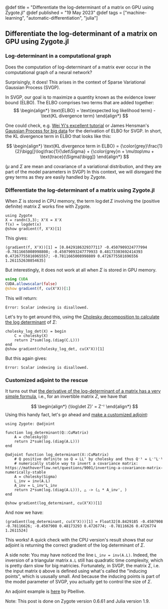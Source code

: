 @def title = "Differentiate the log-determinant of a matrix on GPU using Zygote.jl"
@def published = "19 May 2023"
@def tags = ["machine-learning", "automatic-differentiation", "julia"]


## Differentiate the log-determinant of a matrix on GPU using Zygote.jl
### Log-determinant in a computational graph

Does the computation of log-determinant of a matrix ever occur in the computational graph of a neural network?

Surprisingly, it does! This arises in the context of Sparse Variational Gaussian Process (SVGP).

In SVGP, our goal is to maximize a quantity known as the evidence lower bound (ELBO). The ELBO comprises two terms that are added together:
$$ \begin{align*}
    \text{ELBO} = \text{expected log likelihood term} - \text{KL divergence term}
    \end{align*}
$$

One could check, e.g. [Wei Yi's excellent tutorial](https://towardsdatascience.com/sparse-and-variational-gaussian-process-what-to-do-when-data-is-large-2d3959f430e7) or James Hensman's [Gaussian Process for big data](https://arxiv.org/pdf/1309.6835.pdf) for the derivation of ELBO for SVGP. In short, the KL divergence term in ELBO that looks like this:

$$ \begin{align*}
    \text{KL divergence term in ELBO} = {\color{grey}\frac{1}{2}\bigg[}\log\frac{1}{\det\Sigma} + {\color{grey}n + \mu\top\mu + \text{trace}(\Sigma)\bigg]}
    \end{align*}
$$

($\mu$ and $\Sigma$ are mean and covariance of a variational distribution, and they are part of the model parameters in SVGP) In this context, we will disregard the grey terms as they are easily handled by Zygote.

### Differentiate the log-determinant of a matrix using Zygote.jl

 When $\Sigma$ is stored in CPU memory, the term $\log\det\Sigma$ involving the (positive definite) matrix $\Sigma$ works fine with Zygote.

```
using Zygote
X = randn(3,3); XᵀX = X'X
f(x) = logdet(x)
@show gradient(f, XᵀX)[1]
```
This gives:
```
(gradient(f, XᵀX))[1] = [0.8429186329377117 -0.4507909324777994 -0.7811665008998808; -0.45079093247779933 0.48173303692414393 0.47267755816965557; -0.7811665008998809 0.4726775581696556 1.261152638854635]
```

But interestingly, it does not work at all when $\Sigma$ is stored in GPU memory.

```julia:./logdet_gpu.jl
using CUDA
CUDA.allowscalar(false)
@show gradient(f, cu(XᵀX))[1]
```
This will return:

`
Error: Scalar indexing is disallowed.
`


Let's try to get around this, using the [Cholesky decomposition to calculate the log determinant](https://blogs.sas.com/content/iml/2012/10/31/compute-the-log-determinant-of-a-matrix.html) of $\Sigma$:


```
cholesky_log_det(X) = begin
    C = cholesky(X)
    return 2*sum(log.(diag(C.L)))
end
@show gradient(cholesky_log_det, cu(XᵀX))[1]
```
But this again gives:

`
Error: Scalar indexing is disallowed.
`

### Customized adjoint to the rescue

It turns out that [the derivative of the log-determinant of a matrix has a very simple formula](https://statisticaloddsandends.wordpress.com/2018/05/24/derivative-of-log-det-x/), i.e., for an invertible matrix $Z$, we have that 

$$ \begin{align*}
    (\log\det Z)' = Z⁻ᵀ
    \end{align*}
$$
Using this handy fact, let's go ahead and [make a customized adjoint](https://fluxml.ai/Zygote.jl/stable/adjoints/):

```
using Zygote: @adjoint

function log_determinant(Q::CuMatrix)
    A = cholesky(Q)
    return 2*sum(log.(diag(A.L)))
end

@adjoint function log_determinant(X::CuMatrix)
    # Q positive definite so Q = LLᵀ by cholesky and thus Q⁻¹ = L⁻ᵀL⁻¹
    # numerically stable way to invert a covariance matrix: https://mathoverflow.net/questions/9001/inverting-a-covariance-matrix-numerically-stable
    A = cholesky(Sigma)
    L_inv = inv(A.L)
    A_inv = L_inv'L_inv  
    return 2*sum(log.(diag(A.L))), △ -> (△ * A_inv', )
end

@show gradient(log_determinant, cu(XᵀX))[1]
```
And now we have:
```
(gradient(log_determinant, cu(XᵀX)))[1] = Float32[0.8429185 -0.4507908 -0.78116626; -0.4507908 0.48173293 0.4726774; -0.78116626 0.4726774 1.2611524]
```
This works! A quick check with the CPU version's result shows that our adjoint is returning the correct gradient of the log determinant of $\Sigma$.

A side note: You may have noticed the line `L_inv = inv(A.L)`. Indeed, the inversion of a triangular matrix `A.L` still has quadratic time complexity, which is pretty darn slow for big matricies. Fortunately, in SVGP, the matrix $\Sigma$, i.e. the input matrix `Q` above is defined using what's called the "inducing points", which is ususally small. And because the inducing points is part of the model parameter of SVGP, you actually get to control the size of $\Sigma$.

An adjoint example is [here](https://discourse.julialang.org/t/zygote-meaning-of-adjoint-add-a-b-add-a-b/36707/4) by Pbellive.

Note: This post is done on Zygote version 0.6.61 and Julia version 1.9.